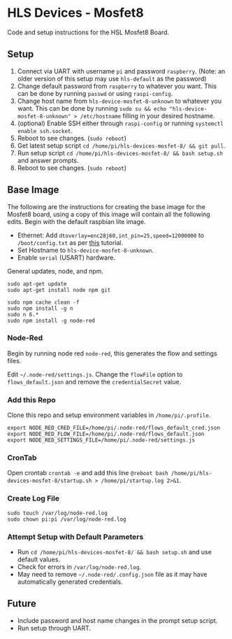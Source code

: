 # HLS Devices - Mosfet8
Code and setup instructions for the HSL Mosfet8 Board.

## Setup

1. Connect via UART with username `pi` and password `raspberry`. (Note: an older version of this setup may use `hls-default` as the password)
2. Change default password from `raspberry` to whatever you want. This can be done by running `passwd` or using `raspi-config`.
3. Change host name from `hls-device-mosfet-8-unknown` to whatever you want. This can be done by running `sudo su && echo "hls-device-mosfet-8-unknown" > /etc/hostname` filling in your desired hostname.
4. (optional) Enable SSH either through `raspi-config` or running `systemctl enable ssh.socket`.
5. Reboot to see changes. (`sudo reboot`)
6. Get latest setup script `cd /home/pi/hls-devices-mosfet-8/ && git pull`.
7. Run setup script `cd /home/pi/hls-devices-mosfet-8/ && bash setup.sh` and answer prompts.
8. Reboot to see changes. (`sudo reboot`)

## Base Image
The following are the instructions for creating the base image for the Mosfet8 board, using a copy of this image will contain all the following edits. Begin with the default raspbian lite image.

- Ethernet: Add `dtoverlay=enc28j60,int_pin=25,speed=12000000` to `/boot/config.txt` as per [this](http://raspi.tv/2015/ethernet-on-pi-zero-how-to-put-an-ethernet-port-on-your-pi) tutorial. 
- Set Hostname to `hls-device-mosfet-8-unknown`.
- Enable `serial` (USART) hardware.

General updates, node, and npm.

```
sudo apt-get update
sudo apt-get install node npm git

sudo npm cache clean -f
sudo npm install -g n
sudo n 6.* 
sudo npm install -g node-red
```

### Node-Red

Begin by running node red `node-red`, this generates the flow and settings files.

Edit `~/.node-red/settings.js`. Change the `flowFile` option to `flows_default.json` and remove the `credentialSecret` value.


### Add this Repo

Clone this repo and setup environment variables in `/home/pi/.profile`.

```
export NODE_RED_CRED_FILE=/home/pi/.node-red/flows_default_cred.json
export NODE_RED_FLOW_FILE=/home/pi/.node-red/flows_default.json
export NODE_RED_SETTINGS_FILE=/home/pi/.node-red/settings.js
```

### CronTab

Open crontab `crontab -e` and add this line `@reboot bash /home/pi/hls-devices-mosfet-8/startup.sh > /home/pi/startup.log 2>&1`.

### Create Log File

```
sudo touch /var/log/node-red.log
sudo chown pi:pi /var/log/node-red.log 
```

### Attempt Setup with Default Parameters

- Run `cd /home/pi/hls-devices-mosfet-8/ && bash setup.sh` and use default values.
- Check for errors in `/var/log/node-red.log`.
- May need to remove `~/.node-red/.config.json` file as it may have automatically generated credentials.

## Future

- Include password and host name changes in the prompt setup script.
- Run setup through UART.